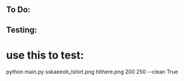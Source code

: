 ## To Do: 

## Testing: 
# use this to test: 
python main.py sskaeeoh_tshirt.png hithere.png 200 250 --clean True
